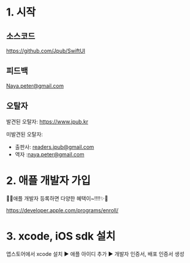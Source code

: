 # 1. 시작



## 소스코드

https://github.com/Jpub/SwiftUI



## 피드백

Naya.peter@gmail.com



## 오탈자

발견된 오탈자: https://www.jpub.kr

미발견된 오탈자: 

- 출판사: readers.jpub@gmail.com
- 역자 :naya.peter@gmail.com



# 2. 애플 개발자 가입

🌟✨애플 개발자 등록하면 다양한 혜택이~!!!!✨🌟



https://developer.apple.com/programs/enroll/



# 3. xcode, iOS sdk 설치

앱스토어에서 xcode 설치 ▶︎ 애플 아이디 추가 ▶︎ 개발자 인증서, 배포 인증서 생성